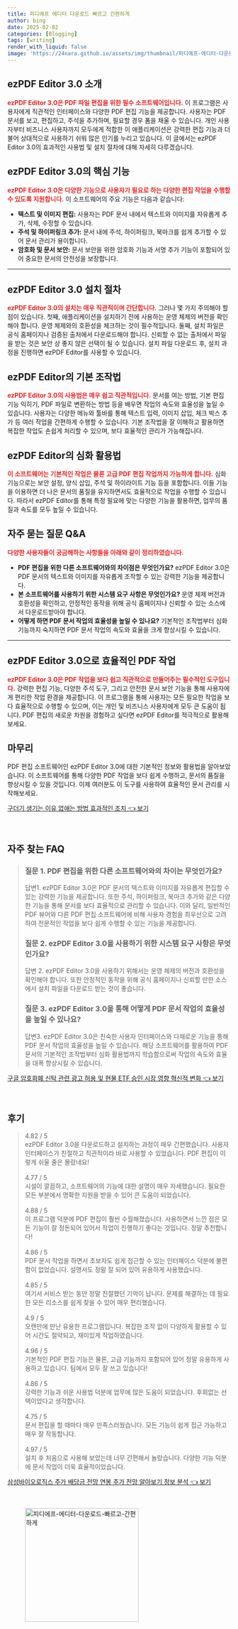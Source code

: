 ```yaml
---
title: 피디에프 에디터 다운로드 빠르고 간편하게
author: bing
date: 2025-02-02
categories: [Blogging]
tags: [writing]
render_with_liquid: false
image: 'https://24nara.github.io/assets/img/thumbnail/피디에프-에디터-다운로드-빠르고-간편하게.webp'
---
```



<h2 id='ezPDF_Editor_소개'>ezPDF Editor 3.0 소개</h2>

<p><b><span style="color: #ee2323;">ezPDF Editor 3.0은 PDF 파일 편집을 위한 필수 소프트웨어입니다.</span></b> 이 프로그램은 사용자에게 직관적인 인터페이스와 다양한 PDF 편집 기능을 제공합니다. 사용자는 PDF 문서를 보고, 편집하고, 주석을 추가하며, 필요할 경우 폼을 채울 수 있습니다. 개인 사용자부터 비즈니스 사용자까지 모두에게 적합한 이 애플리케이션은 강력한 편집 기능과 더불어 상대적으로 사용하기 쉬워 많은 인기를 누리고 있습니다. 이 글에서는 ezPDF Editor 3.0의 효과적인 사용법 및 설치 절차에 대해 자세히 다루겠습니다.</p>

<h2 id='ezPDF_Editor_기능'>ezPDF Editor 3.0의 핵심 기능</h2>

<p><b><span style="color: #ee2323;">ezPDF Editor 3.0은 다양한 기능으로 사용자가 필요로 하는 다양한 편집 작업을 수행할 수 있도록 지원합니다.</span></b> 이 소프트웨어의 주요 기능은 다음과 같습니다:</p>

<ul>
    <li><b>텍스트 및 이미지 편집:</b> 사용자는 PDF 문서 내에서 텍스트와 이미지를 자유롭게 추가, 삭제, 수정할 수 있습니다.</li>
    <li><b>주석 및 하이퍼링크 추가:</b> 문서 내에 주석, 하이퍼링크, 북마크를 쉽게 추가할 수 있어 문서 관리가 용이합니다.</li>
    <li><b>암호화 및 문서 보안:</b> 문서 보안을 위한 암호화 기능과 서명 추가 기능이 포함되어 있어 중요한 문서의 안전성을 보장합니다.</li>
</ul>

<hr />

<h2 id='설치_절차'>ezPDF Editor 3.0 설치 절차</h2>

<p><b><span style="color: #ee2323;">ezPDF Editor 3.0의 설치는 매우 직관적이며 간단합니다.</span></b> 그러나 몇 가지 주의해야 할 점이 있습니다. 첫째, 애플리케이션을 설치하기 전에 사용하는 운영 체제의 버전을 확인해야 합니다. 운영 체제와의 호환성을 체크하는 것이 필수적입니다. 둘째, 설치 파일은 공식 홈페이지나 검증된 출처에서 다운로드해야 합니다. 신뢰할 수 없는 출처에서 파일을 받는 것은 보안 상 좋지 않은 선택이 될 수 있습니다. 설치 파일 다운로드 후, 설치 과정을 진행하면 ezPDF Editor를 사용할 수 있습니다.</p>

<h2 id='기본_조작법'>ezPDF Editor의 기본 조작법</h2>

<p><b><span style="color: #ee2323;">ezPDF Editor 3.0의 사용법은 매우 쉽고 직관적입니다.</span></b> 문서를 여는 방법, 기본 편집 기능 익히기, PDF 파일로 변환하는 방법 등을 배우면 작업의 속도와 효율성을 높일 수 있습니다. 사용자는 다양한 메뉴와 툴바를 통해 텍스트 입력, 이미지 삽입, 체크 박스 추가 등 여러 작업을 간편하게 수행할 수 있습니다. 기본 조작법을 잘 이해하고 활용하면 복잡한 작업도 손쉽게 처리할 수 있으며, 보다 효율적인 관리가 가능해집니다.</p>

<h2 id='심화_활용법'>ezPDF Editor의 심화 활용법</h2>

<p><b><span style="color: #ee2323;">이 소프트웨어는 기본적인 작업은 물론 고급 PDF 편집 작업까지 가능하게 합니다.</span></b> 심화 기능으로는 보안 설정, 양식 삽입, 주석 및 하이라이트 기능 등을 포함합니다. 이들 기능을 이용하면 더 나은 문서의 품질을 유지하면서도 효율적으로 작업을 수행할 수 있습니다. 따라서 ezPDF Editor를 통해 특정 필요에 맞는 다양한 기능을 활용하면, 업무의 품질과 속도를 모두 높일 수 있습니다.</p>

<h2 id='자주_묻는_질문'>자주 묻는 질문 Q&A</h2>

<p><b><span style="color: #ee2323;">다양한 사용자들이 궁금해하는 사항들을 아래와 같이 정리하였습니다.</span></b></p>

<ul>
    <li><b>PDF 편집을 위한 다른 소프트웨어와의 차이점은 무엇인가요?</b> ezPDF Editor 3.0은 PDF 문서의 텍스트와 이미지를 자유롭게 조작할 수 있는 강력한 기능을 제공합니다.</li>
    <li><b>본 소프트웨어를 사용하기 위한 시스템 요구 사항은 무엇인가요?</b> 운영 체제 버전과 호환성을 확인하고, 안정적인 동작을 위해 공식 홈페이지나 신뢰할 수 있는 소스에서 다운로드받아야 합니다.</li>
    <li><b>어떻게 하면 PDF 문서 작업의 효율성을 높일 수 있나요?</b> 기본적인 조작법부터 심화 기능까지 숙지하면 PDF 문서 작업의 속도와 효율을 크게 향상시킬 수 있습니다.</li>
</ul>

<hr />

<h2 id='결론'>ezPDF Editor 3.0으로 효율적인 PDF 작업</h2>

<p><b><span style="color: #ee2323;">ezPDF Editor 3.0은 PDF 작업을 보다 쉽고 직관적으로 만들어주는 필수적인 도구입니다.</span></b> 강력한 편집 기능, 다양한 주석 도구, 그리고 안전한 문서 보안 기능을 통해 사용자에게 편리한 작업 환경을 제공합니다. 이 프로그램을 통해 사용자는 모든 필요한 작업을 보다 효율적으로 수행할 수 있으며, 이는 개인 및 비즈니스 사용자에게 모두 큰 도움이 됩니다. PDF 편집의 새로운 차원을 경험하고 싶다면 ezPDF Editor를 적극적으로 활용해보세요.</p>

<h2 id='마무리'>마무리</h2>

<p>PDF 편집 소프트웨어인 ezPDF Editor 3.0에 대한 기본적인 정보와 활용법을 알아보았습니다. 이 소프트웨어를 통해 다양한 PDF 작업을 보다 쉽게 수행하고, 문서의 품질을 향상시킬 수 있을 것입니다. 이제 여러분도 이 도구를 사용하여 효율적인 문서 관리를 시작해보세요.</p>


<p><a class="click-button" title="구더기 생기는 이유 없애는 방법 효과적인 조치" href="https://24nara.github.io/posts/%EA%B5%AC%EB%8D%94%EA%B8%B0-%EC%83%9D%EA%B8%B0%EB%8A%94-%EC%9D%B4%EC%9C%A0-%EC%97%86%EC%95%A0%EB%8A%94-%EB%B0%A9%EB%B2%95-%ED%9A%A8%EA%B3%BC%EC%A0%81%EC%9D%B8-%EC%A1%B0%EC%B9%98/" rel="dofollow">구더기 생기는 이유 없애는 방법 효과적인 조치 👈 보기</a></p><br>
<h2 id='자주_찾는_FAQ'>자주 찾는 FAQ</h2>
<div itemscope="" itemtype="https://schema.org/FAQPage"> 
<blockquote> 
<div itemscope="" itemprop="mainEntity" itemtype="https://schema.org/Question"> 
<h3 itemprop="name">질문 1. PDF 편집을 위한 다른 소프트웨어와의 차이는 무엇인가요?</h3> 
<div itemscope="" itemprop="acceptedAnswer" itemtype="https://schema.org/Answer"> 
<span itemprop="text"> 
<p>답변1. ezPDF Editor 3.0은 PDF 문서의 텍스트와 이미지를 자유롭게 편집할 수 있는 강력한 기능을 제공합니다. 또한 주석, 하이퍼링크, 북마크 추가와 같은 다양한 기능을 통해 문서를 보다 효율적으로 관리할 수 있습니다. 이와 달리, 일반적인 PDF 뷰어와 다른 PDF 편집 소프트웨어에 비해 사용자 경험을 최우선으로 고려하여 전문적인 작업을 보다 쉽게 수행할 수 있는 기능을 제공합니다.</p> 
</span> 
</div> 
</div> 

<div itemscope="" itemprop="mainEntity" itemtype="https://schema.org/Question"> 
<h3 itemprop="name">질문 2. ezPDF Editor 3.0을 사용하기 위한 시스템 요구 사항은 무엇인가요?</h3> 
<div itemscope="" itemprop="acceptedAnswer" itemtype="https://schema.org/Answer"> 
<span itemprop="text"> 
<p>답변 2. ezPDF Editor 3.0을 사용하기 위해서는 운영 체제의 버전과 호환성을 확인해야 합니다. 또한 안정적인 동작을 위해 공식 홈페이지나 신뢰할 만한 소스에서 설치 파일을 다운로드 받는 것이 좋습니다.</p> 
</span> 
</div> 
</div> 

<div itemscope="" itemprop="mainEntity" itemtype="https://schema.org/Question"> 
<h3 itemprop="name">질문 3. ezPDF Editor 3.0을 통해 어떻게 PDF 문서 작업의 효율성을 높일 수 있나요?</h3> 
<div itemscope="" itemprop="acceptedAnswer" itemtype="https://schema.org/Answer"> 
<span itemprop="text"> 
<p>답변3. ezPDF Editor 3.0은 친숙한 사용자 인터페이스와 다채로운 기능을 통해 PDF 문서 작업의 효율성을 높일 수 있습니다. 해당 소프트웨어를 활용하여 PDF 문서의 기본적인 조작법부터 심화 활용법까지 학습함으로써 작업의 속도와 효율을 대폭 향상시킬 수 있습니다.</p> 
</span> 
</div> 
</div> 
</blockquote> 
</div>
<p><a class="click-button" title="구글 암호화폐 신탁 관련 광고 허용 및 현물 ETF 승인 시장 영향 혁신적 변화" href="https://24nara.github.io/posts/%EA%B5%AC%EA%B8%80-%EC%95%94%ED%98%B8%ED%99%94%ED%8F%90-%EC%8B%A0%ED%83%81-%EA%B4%80%EB%A0%A8-%EA%B4%91%EA%B3%A0-%ED%97%88%EC%9A%A9-%EB%B0%8F-%ED%98%84%EB%AC%BC-ETF-%EC%8A%B9%EC%9D%B8-%EC%8B%9C%EC%9E%A5-%EC%98%81%ED%96%A5-%ED%98%81%EC%8B%A0%EC%A0%81-%EB%B3%80%ED%99%94/" rel="dofollow">구글 암호화폐 신탁 관련 광고 허용 및 현물 ETF 승인 시장 영향 혁신적 변화 👈 보기</a></p><br>
<h2 id='후기'>후기</h2>
<div itemscope itemtype="https://schema.org/Product">
  <blockquote>
  <div itemprop="review" itemscope itemtype="https://schema.org/Review">
      <div itemprop="reviewRating" itemscope itemtype="https://schema.org/Rating"> <span itemprop="ratingValue">4.82</span> / <span itemprop="bestRating">5</span> </div>
      <span itemprop="reviewBody">ezPDF Editor 3.0을 다운로드하고 설치하는 과정이 매우 간편했습니다. 사용자 인터페이스가 친절하고 직관적이라 바로 사용할 수 있었습니다. PDF 편집이 이렇게 쉬울 줄은 몰랐네요!</span>
  </div>
  <br>
  <div itemprop="review" itemscope itemtype="https://schema.org/Review">
      <div itemprop="reviewRating" itemscope itemtype="https://schema.org/Rating"> <span itemprop="ratingValue">4.77</span> / <span itemprop="bestRating">5</span> </div>
      <span itemprop="reviewBody">시설이 깔끔하고, 소프트웨어의 기능에 대한 설명이 매우 자세했습니다. 필요한 모든 부분에서 명확한 지원을 받을 수 있어 큰 도움이 되었습니다.</span>
  </div>
  <br>
  <div itemprop="review" itemscope itemtype="https://schema.org/Review">
      <div itemprop="reviewRating" itemscope itemtype="https://schema.org/Rating"> <span itemprop="ratingValue">4.88</span> / <span itemprop="bestRating">5</span> </div>
      <span itemprop="reviewBody">이 프로그램 덕분에 PDF 편집이 훨씬 수월해졌습니다. 사용하면서 느낀 점은 모든 기능이 잘 정돈되어 있어서 작업이 진행하기 좋다는 것입니다. 정말 추천합니다!</span>
  </div>
  <br>
  <div itemprop="review" itemscope itemtype="https://schema.org/Review">
      <div itemprop="reviewRating" itemscope itemtype="https://schema.org/Rating"> <span itemprop="ratingValue">4.86</span> / <span itemprop="bestRating">5</span> </div>
      <span itemprop="reviewBody">PDF 문서 작업을 하면서 초보자도 쉽게 접근할 수 있는 인터페이스 덕분에 불편함이 없었습니다. 설명서도 정말 잘 되어 있어 유용하게 사용했습니다.</span>
  </div>
  <br>
  <div itemprop="review" itemscope itemtype="https://schema.org/Review">
      <div itemprop="reviewRating" itemscope itemtype="https://schema.org/Rating"> <span itemprop="ratingValue">4.85</span> / <span itemprop="bestRating">5</span> </div>
      <span itemprop="reviewBody">여기서 서비스 받는 동안 정말 친절했던 기억이 납니다. 문제를 해결하는 데 필요한 모든 리소스를 쉽게 찾을 수 있어 매우 편리했습니다.</span>
  </div>
  <br>
  <div itemprop="review" itemscope itemtype="https://schema.org/Review">
      <div itemprop="reviewRating" itemscope itemtype="https://schema.org/Rating"> <span itemprop="ratingValue">4.9</span> / <span itemprop="bestRating">5</span> </div>
      <span itemprop="reviewBody">오랜만에 만난 유용한 프로그램입니다. 복잡한 조작 없이 다양하게 활용할 수 있어 시간도 절약되고, 재미있게 작업하였습니다.</span>
  </div>
  <br>
  <div itemprop="review" itemscope itemtype="https://schema.org/Review">
      <div itemprop="reviewRating" itemscope itemtype="https://schema.org/Rating"> <span itemprop="ratingValue">4.96</span> / <span itemprop="bestRating">5</span> </div>
      <span itemprop="reviewBody">기본적인 PDF 편집 기능은 물론, 고급 기능까지 포함되어 있어 정말 유용하게 사용하고 있습니다. 팀에서 모두 잘 쓰고 있습니다!</span>
  </div>
  <br>
  <div itemprop="review" itemscope itemtype="https://schema.org/Review">
      <div itemprop="reviewRating" itemscope itemtype="https://schema.org/Rating"> <span itemprop="ratingValue">4.86</span> / <span itemprop="bestRating">5</span> </div>
      <span itemprop="reviewBody">강력한 기능과 쉬운 사용법 덕분에 업무에 많은 도움이 되었습니다. 후회없는 선택이었다고 생각합니다.</span>
  </div>
  <br>
  <div itemprop="review" itemscope itemtype="https://schema.org/Review">
      <div itemprop="reviewRating" itemscope itemtype="https://schema.org/Rating"> <span itemprop="ratingValue">4.75</span> / <span itemprop="bestRating">5</span> </div>
      <span itemprop="reviewBody">문서 편집을 할 때마다 매우 만족스러웠습니다. 모든 기능이 쉽게 접근 가능하고 매우 잘 작동합니다.</span>
  </div>
  <br>
  <div itemprop="review" itemscope itemtype="https://schema.org/Review">
      <div itemprop="reviewRating" itemscope itemtype="https://schema.org/Rating"> <span itemprop="ratingValue">4.97</span> / <span itemprop="bestRating">5</span> </div>
      <span itemprop="reviewBody">설치 후 처음으로 사용해 보았는데 너무 간편해서 놀랐습니다. 다양한 기능 덕분에 문서 작업이 더욱 효율적이었습니다.</span>
  </div>
  </blockquote>
</div>
<p><a class="click-button" title="삼성바이오로직스 주가 배당금 전망 연봉 주가 전망 알아보기 정보 분석" href="https://24nara.github.io/posts/%EC%82%BC%EC%84%B1%EB%B0%94%EC%9D%B4%EC%98%A4%EB%A1%9C%EC%A7%81%EC%8A%A4-%EC%A3%BC%EA%B0%80-%EB%B0%B0%EB%8B%B9%EA%B8%88-%EC%A0%84%EB%A7%9D-%EC%97%B0%EB%B4%89-%EC%A3%BC%EA%B0%80-%EC%A0%84%EB%A7%9D-%EC%95%8C%EC%95%84%EB%B3%B4%EA%B8%B0-%EC%A0%95%EB%B3%B4-%EB%B6%84%EC%84%9D/" rel="dofollow">삼성바이오로직스 주가 배당금 전망 연봉 주가 전망 알아보기 정보 분석 👈 보기</a></p><br>
<figure class="image"><img src="https://24nara.github.io/assets/img/thumbnail/피디에프-에디터-다운로드-빠르고-간편하게.webp" alt="피디에프-에디터-다운로드-빠르고-간편하게" width="256" height="256"></figure>